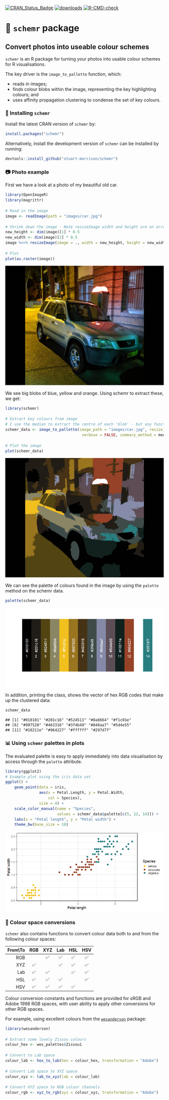 <!-- badges: start -->
[![CRAN_Status_Badge](https://www.r-pkg.org/badges/version/schemr)](https://cran.r-project.org/package=schemr)
[![downloads](https://cranlogs.r-pkg.org/badges/grand-total/schemr)](https://cran.r-project.org/package=schemr)
[![R-CMD-check](https://github.com/stuart-morrison/schemr/actions/workflows/R-CMD-check.yaml/badge.svg)](https://github.com/stuart-morrison/schemr/actions/workflows/R-CMD-check.yaml)
<!-- badges: end -->


:rainbow: `schemr` package
================


Convert photos into useable colour schemes
------------------------------------------

`schemr` is an R package for turning your photos into usable colour
schemes for R visualisations.

The key driver is the `image_to_pallette` function, which:

-   reads in images;
-   finds colour blobs within the image, representing the key
    highlighting colours; and
-   uses affinity propagation clustering to condense the set of key
    colours.

### :hammer: Installing `schemr`

Install the latest CRAN version of `schemr` by:
``` r
install.packages("schemr")
```

Alternatively, install the development version of `schemr` can be installed by running:
``` r
devtools::install_github("stuart-morrison/schemr")
```

### :camera: Photo example

First we have a look at a photo of my beautiful old car.

``` r
library(OpenImageR)
library(magrittr)

# Read in the image
image <- readImage(path = "images/car.jpg")

# Shrink down the image - Note resizeImage width and height are on array dimensions, rather than on image dimensions
new_height <- dim(image)[1] * 0.5
new_width <- dim(image)[2] * 0.5
image %<>% resizeImage(image = ., width = new_height, height = new_width)

# Plot
plot(as.raster(image))
```

![](https://github.com/stuart-morrison/schemr/blob/master/README_files/figure-markdown_github/car_small.jpg?raw=true)

We see big blobs of blue, yellow and orange. Using schemr to extract these, we
get:

``` r
library(schemr)

# Extract key colours from image
# I use the median to extract the centre of each 'blob' - but any function summary function, eg, mean, max, min, will all work
schemr_data <- image_to_pallette(image_path = "images/car.jpg", resize_factor = 0.5,
                                  verbose = FALSE, summary_method = median)

# Plot the image
plot(schemr_data)
```

![](https://github.com/stuart-morrison/schemr/blob/master/README_files/figure-markdown_github/car_clustered.jpg?raw=true)

We can see the palette of colours found in the image by using the `palette` method on the schemr data.

``` r
palette(schemr_data)
```
![](https://github.com/stuart-morrison/schemr/blob/master/README_files/figure-markdown_github/car_palette.jpg?raw=true)

In addition, printing the class, shows the vector of hex RGB codes that
make up the clustered data:

``` r
schemr_data
```

    ## [1] "#010101" "#201c16" "#524511" "#8a8664" "#f1c01e"
    ## [6] "#997520" "#463316" "#3f4b49" "#848aa7" "#5d4e55"
    ## [11] "#10211e" "#964227" "#ffffff" "#297d7f"

### :bar_chart: Using `schemr` palettes in plots

The evaluated palette is easy to apply immediately into data visualisation by access through the `palette` attribute.

``` r
library(ggplot2)
# Example plot using the iris data set
ggplot() +
    geom_point(data = iris,
               aes(x = Petal.Length, y = Petal.Width,
                   col = Species),
               size = 4) +
    scale_color_manual(name = "Species",
                       values = schemr_data$palette[c(5, 12, 14)]) +
    labs(x = "Petal length", y = "Petal width") +
    theme_bw(base_size = 18)
```
![](https://github.com/stuart-morrison/schemr/blob/master/README_files/figure-markdown_github/car_ggplot.jpg?raw=true)

### :raised_hands: Colour space conversions

`schemr` also contains functions to convert colour data both to and
from the following colour spaces:

|From\To|         RGB         |         XYZ         |         Lab         |         HSL         |         HSV        |
| ---:  |        :---:        |        :---:        |        :---:        |        :---:        |        :---:       |
|  RGB  |                     | :white_check_mark:  | :white_check_mark:  |  :white_check_mark: | :white_check_mark: |
|  XYZ  | :white_check_mark:  |                     | :white_check_mark:  |  :white_check_mark: | :white_check_mark: |
|  Lab  | :white_check_mark:  | :white_check_mark:  |                     |  :white_check_mark: | :white_check_mark: |
|  HSL  | :white_check_mark:  | :white_check_mark:  | :white_check_mark:  |                     | :white_check_mark: |
|  HSV  | :white_check_mark:  | :white_check_mark:  | :white_check_mark:  | :white_check_mark:  |                    |


Colour conversion constants and functions are provided for sRGB and
Adobe 1998 RGB spaces, with user ability to apply other conversions for
other RGB spaces.

For example, using excellent colours from the
[`wesanderson`](https://github.com/karthik/wesanderson) package:

``` r
library(wesanderson)

# Extract some lovely Zissou colours
colour_hex <- wes_palettes$Zissou1

# Convert to Lab space
colour_lab <- hex_to_lab(hex = colour_hex, transformation = "Adobe")

# Convert Lab space to XYZ space
colour_xyz <- lab_to_xyz(lab = colour_lab)

# Convert XYZ space to RGB colour channels
colour_rgb <- xyz_to_rgb(xyz = colour_xyz, transformation = "Adobe")
```

